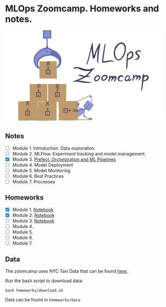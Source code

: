 # MLOps Zoomcamp. Homeworks and notes.

<a href="https://github.com/DataTalksClub/mlops-zoomcamp">
  <img src="media/banner.png">
</a>

## Notes

- [ ] Module 1. Introduction. Data exploration.
- [ ] Module 2. MLFlow. Experiment tracking and model management.
- [X] Module 3. [Prefect. Orchestration and ML Pipelines](https://github.com/maxmarkov/mlops-zoomcamp/blob/master/lecture-notes/WEEK-3/03-orchesration.ipynb)
- [ ] Module 4. Model Deployment
- [ ] Module 5. Model Monitoring
- [ ] Module 6. Best Practices
- [ ] Module 7. Processes

## Homeworks

- [X] Module 1. [Notebook](https://github.com/maxmarkov/mlops-zoomcamp/blob/master/homeworks/WEEK-1/01-homework.ipynb)
- [X] Module 2. [Notebook](https://github.com/maxmarkov/mlops-zoomcamp/blob/master/homeworks/WEEK-2/02-homework.ipynb)
- [ ] Module 3. [Notebook](https://github.com/maxmarkov/mlops-zoomcamp/blob/master/homeworks/WEEK-3/03-homework.ipynb)
- [ ] Module 4.
- [ ] Module 5.
- [ ] Module 6.
- [ ] Module 7.

## Data

The zoomcamp uses NYC Taxi Data that can be found [here](https://www1.nyc.gov/site/tlc/about/tlc-trip-record-data.page).

Run the bash script to download data:

```
bash homeworks/download.sh
```

Data can be found in `homeworks/data`
